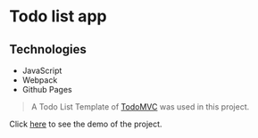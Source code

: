 # Todo list app

## Technologies

* JavaScript
* Webpack
* Github Pages

> A Todo List Template of [TodoMVC](https://todomvc.com/) was used in this project.

Click [here](https://amontalvof.github.io/javascript-todo-list/) to see the demo of the project.
